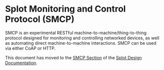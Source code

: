Splot Monitoring and Control Protocol (SMCP)
============================================

SMCP is an experimental RESTful machine-to-machine/thing-to-thing
protocol designed for monitoring and controlling networked devices, as
well as automating direct machine-to-machine interactions. SMCP can be
used via either CoAP or HTTP.

This document has moved to the [SMCP Section](https://google.github.io/splot-java/splot-book/smcp/intro.html)
of the [Splot Design Documentation](https://google.github.io/splot-java/splot-book/).

